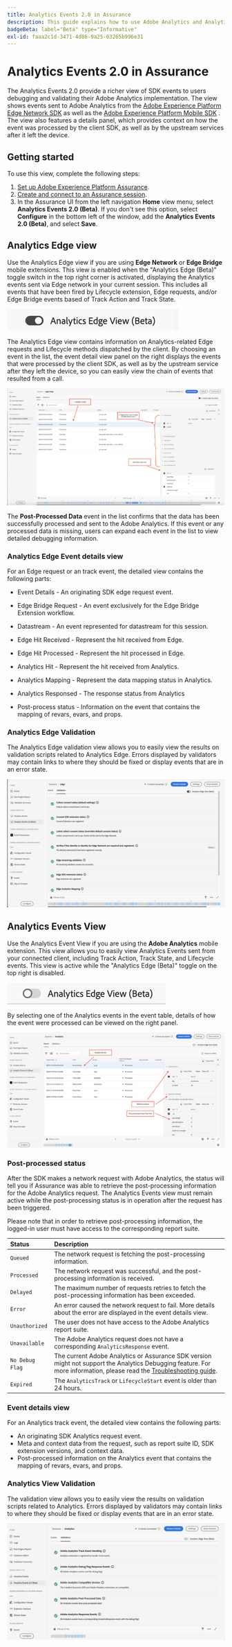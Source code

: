 ```yaml
---
title: Analytics Events 2.0 in Assurance
description: This guide explains how to use Adobe Analytics and Analytics Edge view with Adobe Experience Platform Assurance.
badgeBeta: label="Beta" type="Informative"
exl-id: faaa2c1d-3471-4d86-9a25-03265b996e31
---
```

# Analytics Events 2.0 in Assurance

The Analytics Events 2.0 provide a richer view of SDK events to users debugging and validating their Adobe Analytics implementation. The view shows events sent to Adobe Analytics from the [Adobe Experience Platform Edge Network SDK](https://developer.adobe.com/client-sdks/edge/edge-network/) as well as the [Adobe Experience Platform Mobile SDK](https://developer.adobe.com/client-sdks/solution/adobe-analytics/) . The view also features a details panel, which provides context on how the event was processed by the client SDK, as well as by the upstream services after it left the device.

## Getting started

To use this view, complete the following steps:

1. [Set up Adobe Experience Platform Assurance](../tutorials/implement-assurance.md).
2. [Create and connect to an Assurance session](../tutorials/using-assurance.md).
3. In the Assurance UI from the left navigation **Home** view menu, select **Analytics Events 2.0 (Beta)**. If you don't see this option, select **Configure** in the bottom left of the window, add the **Analytics Events 2.0 (Beta)**, and select **Save**.

## Analytics Edge view

Use the Analytics Edge view if you are using **Edge Network** or **Edge Bridge** mobile extensions. This view is enabled when the "Analytics Edge (Beta)" toggle switch in the top right corner is activated, displaying the Analytics events sent via Edge network in your current session. This includes all events that have been fired by Lifecycle extension, Edge requests, and/or Edge Bridge events based of Track Action and Track State.  

![An image that shows toggle which switched to Analytics Edge View.](./images/adobe-analytics-edge/edge-analytics-view-toggle.png)

The Analytics Edge view contains information on Analytics-related Edge requests and Lifecycle methods dispatched by the client. By choosing an event in the list, the event detail view panel on the right displays the events that were processed by the client SDK, as well as by the upstream service after they left the device, so you can easily view the chain of events that resulted from a call.

![An image demonstrating different components in the Analytics Edge View for the Edge Bridge scenario.](./images/adobe-analytics-edge/edgebridge-analytics-events.png)

The **Post-Processed Data** event in the list confirms that the data has been successfully processed and sent to the Adobe Analytics. If this event or any processed data is missing, users can expand each event in the list to view detailed debugging information.

### Analytics Edge Event details view

For an Edge request or an track event, the detailed view contains the following parts:

* Event Details - An originating SDK edge request event.

* Edge Bridge Request - An event exclusively for the Edge Bridge Extension workflow.

* Datastream - An event represented for datastream for this session.

* Edge Hit Received - Represent the hit received from Edge.

* Edge Hit Processed - Represent the hit processed in Edge.

* Analytics Hit - Represent the hit received from Analytics.

* Analytics Mapping - Represent the data mapping status in Analytics.

* Analytics Responsed - The response status from Analytics 

* Post-process status - Information on the event that contains the mapping of revars, evars, and props.

### Analytics Edge Validation

The Analytics Edge validation view allows you to easily view the results on validation scripts related to Analytics Edge. Errors displayed by validators may contain links to where they should be fixed or display events that are in an error state.

![An image that shows the validators tab in the Analytics Edge view.](./images/adobe-analytics-edge/edge-analytics-validation-view.png)

## Analytics Events View

Use the Analytics Event View if you are using the **Adobe Analytics** mobile extension. This view allows you to easily view Analytics Events sent from your connected client, including Track Action, Track State, and Lifecycle events. This view is active while the "Analytics Edge (Beta)" toggle on the top right is disabled.

![An image that shows toggle which switched to Analytics View.](./images/adobe-analytics-edge/direct-analytics-view-toggle-button.png)

By selecting one of the Analytics events in the event table, details of how the event were processed can be viewed on the right panel.

![An image demonstrating different components in the Analytics Events View.](./images/adobe-analytics-edge/analytics-events.png)

### Post-processed status

After the SDK makes a network request with Adobe Analytics, the status will tell you if Assurance was able to retrieve the post-processing information for the Adobe Analytics request. The Analytics Events view must remain active while the post-processing status is in operation after the request has been triggered.

Please note that in order to retrieve post-processing information, the logged-in user must have access to the corresponding report suite.

| Status | Description |
| :----- | :---------- |
| `Queued` | The network request is fetching the post-processing information. |
| `Processed` | The network request was successful, and the post-processing information is received. |
| `Delayed` | The maximum number of requests retries to fetch the post-processing information has been exceeded. |
| `Error` | An error caused the network request to fail. More details about the error are displayed in the event details view. |
| `Unauthorized` | The user does not have access to the Adobe Analytics report suite. |
| `Unavailable` | The Adobe Analytics request does not have a corresponding `AnalyticsResponse` event. |
| `No Debug Flag` | The current Adobe Analytics or Assurance SDK version might not support the Analytics Debugging feature. For more information, please read the [Troubleshooting guide](../troubleshooting.md). |
| `Expired` | The `AnalyticsTrack` or `LifecycleStart` event is older than 24 hours. |

### Event details view

For an Analytics track event, the detailed view contains the following parts:

* An originating SDK Analytics request event.
* Meta and context data from the request, such as report suite ID, SDK extension versions, and context data.
* Post-processed information on the Analytics event that contains the mapping of revars, evars, and props.

### Analytics View Validation

The validation view allows you to easily view the results on validation scripts related to Analytics. Errors displayed by validators may contain links to where they should be fixed or display events that are in an error state.

![An image that shows the validators tab in the Analytics view.](./images/adobe-analytics-edge/analytics-validation-view.png)